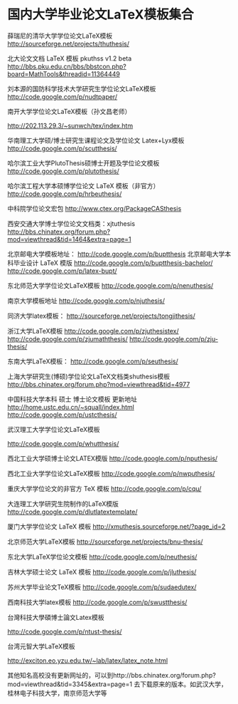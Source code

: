 # 国内大学毕业论文LaTeX模板集合

薛瑞尼的清华大学学位论文LaTeX模板
http://sourceforge.net/projects/thuthesis/

北大论文文档 LaTeX 模板 pkuthss v1.2 beta
http://bbs.pku.edu.cn/bbs/bbstcon.php?board=MathTools&threadid=11364449

刘本源的国防科学技术大学研究生学位论文LaTeX模板
http://code.google.com/p/nudtpaper/

 

南开大学学位论文LaTeX模板（孙文昌老师）

http://202.113.29.3/~sunwch/tex/index.htm

 

华南理工大学硕/博士研究生课程论文及学位论文 Latex+Lyx模板
http://code.google.com/p/scutthesis/

哈尔滨工业大学PlutoThesis硕博士开题及学位论文模板
http://code.google.com/p/plutothesis/
 

哈尔滨工程大学本硕博学位论文 LaTeX 模板（非官方）
http://code.google.com/p/hrbeuthesis/

中科院学位论文宏包
http://www.ctex.org/PackageCASthesis

西安交通大学博士学位论文文档类：xjtuthesis
http://bbs.chinatex.org/forum.php?mod=viewthread&tid=1464&extra=page=1

北京邮电大学模板地址：
http://code.google.com/p/buptthesis
北京邮电大学本科毕业设计 LaTeX 模版
http://code.google.com/p/buptthesis-bachelor/
http://code.google.com/p/latex-bupt/
 

东北师范大学学位论文LaTeX模板
http://code.google.com/p/nenuthesis/

南京大学模板地址
http://code.google.com/p/njuthesis/

同济大学latex模板：
http://sourceforge.net/projects/tongjithesis/

浙江大学LaTeX模板
http://code.google.com/p/zjuthesistex/
http://code.google.com/p/zjumaththesis/
http://code.google.com/p/zju-thesis/

东南大学LaTeX模板：
http://code.google.com/p/seuthesis/

上海大学研究生(博硕)学位论文LaTeX文档类shuthesis模板
http://bbs.chinatex.org/forum.php?mod=viewthread&tid=4977

中国科技大学本科 硕士 博士论文模板 更新地址
http://home.ustc.edu.cn/~squall/index.html
http://code.google.com/p/ustcthesis/
 

武汉理工大学学位论文LaTeX模板

http://code.google.com/p/whutthesis/

 

西北工业大学硕博士论文LATEX模版
http://code.google.com/p/nputhesis/

西北工业大学学位论文LaTeX模板 
http://code.google.com/p/nwputhesis/
 

重庆大学学位论文的非官方 TeX 模板
http://code.google.com/p/cqu/

大连理工大学研究生院制作的LaTeX模版
http://code.google.com/p/dlutlatextemplate/

厦门大学学位论文 LaTeX 模板
http://xmuthesis.sourceforge.net/?page_id=2

北京师范大学LaTeX模板
http://sourceforge.net/projects/bnu-thesis/
 

东北大学LaTeX学位论文模板 
http://code.google.com/p/neuthesis/
 
吉林大学硕士论文 LaTeX 模板 
http://code.google.com/p/jluthesis/
 
苏州大学毕业论文TeX模板
http://code.google.com/p/sudaedutex/

西南科技大学latex模板
http://code.google.com/p/swustthesis/
 
台灣科技大學碩博士論文Latex模板

http://code.google.com/p/ntust-thesis/

台湾元智大学LaTeX模板

http://exciton.eo.yzu.edu.tw/~lab/latex/latex_note.html

其他知名高校没有更新网址的，可以到http://bbs.chinatex.org/forum.php?mod=viewthread&tid=3345&extra=page=1 去下载原来的版本。如武汉大学，桂林电子科技大学，南京师范大学等

